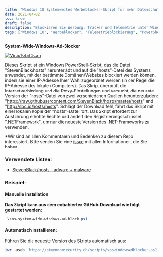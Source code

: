 ```yaml
---
title: "Windows 10 Systemweites Werbeblocker-Skript für mehr Datenschutz und Sicherheit"
date: 2021-04-02
toc: true
draft: false
description: "Blockieren Sie Werbung, Tracker und Telemetrie unter Windows 10 mit diesem leistungsstarken PowerShell-Skript, das die Hosts-Datei und die Windows-Firewall zum systemweiten Blockieren von Werbung nutzt."
tags: ["Windows 10", "Werbeblocker", "Telemetrieblockierung", "PowerShell-Skript", "systemweiter Werbeblocker", "Datenschutz", "Sicherheit", "EasyList", "Einfacher Datenschutz", "NoCoin Filter List", "AdGuard DNS-Filter", "YoYo-Listen", "Peter Lowes Ad-Tracking-Malware-Server", "Windows Firewall", "Domänenlisten", "Windows-Tracker blockieren", "Block-Tracker", "Anzeigen blockieren", "Blockverfolgung"]
---
```


**System-Wide-Windows-Ad-Blocker**

[![VirusTotal Scan](https://github.com/simeononsecurity/System-Wide-Windows-Ad-Blocker/actions/workflows/virustotal.yml/badge.svg)](https://github.com/simeononsecurity/System-Wide-Windows-Ad-Blocker/actions/workflows/virustotal.yml)

Dieses Skript ist ein Windows PowerShell-Skript, das die Datei "StevenBlack/hosts" herunterlädt und auf die "hosts"-Datei des Systems anwendet, mit der bestimmte Domänen/Websites blockiert werden können, indem sie einer IP-Adresse Ihrer Wahl zugeordnet werden (in der Regel die IP-Adresse des lokalen Computers). Das Skript überprüft die Internetverbindung und die Proxy-Einstellungen und versucht, die neueste Version der "hosts"-Datei von zwei verschiedenen Quellen herunterzuladen: "https://raw.githubusercontent.com/StevenBlack/hosts/master/hosts" und "http://sbc.io/hosts/hosts". Schlägt der Download fehl, fährt das Skript mit einer lokalen Kopie der "hosts"-Datei fort. Das Skript erfordert zur Ausführung erhöhte Rechte und ändert den Registrierungsschlüssel ".NETFramework", um nur die neueste Version des .NET-Frameworks zu verwenden.

*Wir sind an allen Kommentaren und Bedenken zu diesem Repo interessiert. Bitte senden Sie eine [issue](https://github.com/simeononsecurity/System-Wide-Windows-Ad-Blocker/issues) mit allen Informationen, die Sie haben.

### Verwendete Listen:
- [StevenBlack/hosts - adware + malware](https://github.com/StevenBlack/hosts)

### Beispiel:
#### Manuelle Installation:
**Das Skript kann aus dem extrahierten GitHub-Download wie folgt gestartet werden:**
```powershell
.\sos-system-wide-windows-ad-block.ps1
```
#### Automatisch installieren:
Führen Sie die neueste Version des Skripts automatisch aus:
```powershell
iwr -useb 'https://simeononsecurity.ch/scripts/soswindowsadblocker.ps1' | iex
```

